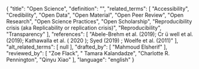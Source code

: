 {
    "title": "Open Science",
    "definition": "",
    "related_terms": [
        "Accessibility",
        "Credibility",
        "Open Data",
        "Open Material",
        "Open Peer Review",
        "Open Research",
        "Open Science Practices",
        "Open Scholarship",
        "Reproducibility crisis (aka Replicability or replication crisis)",
        "Reproducibility",
        "Transparency"
    ],
    "references": [
        "Abele-Brehm et al. (2019); Cr ü well et al. (2019); Kathawalla et al. ( 2020 ); Syed (2019) ; Woelfe et al. (2011)"
    ],
    "alt_related_terms": [
        null
    ],
    "drafted_by": [
        "Mahmoud Elsherif"
    ],
    "reviewed_by": [
        "Zoe Flack",
        " Tamara Kalandadze",
        "Charlotte R. Pennington",
        "Qinyu Xiao"
    ],
    "language": "english"
}